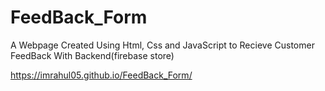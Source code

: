 # FeedBack_Form

A Webpage Created Using Html, Css and  JavaScript to Recieve Customer FeedBack With Backend(firebase store)

 https://imrahul05.github.io/FeedBack_Form/
